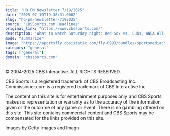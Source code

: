 ```yaml
---
title: "HQ PM Newsletter 7/19/2025"
date: "2025-07-19T19:38:31.000Z"
slug: "hq-pm-newsletter-7192025"
source: "CBSSports.com Headlines"
original_link: "https://www.cbssports.com/"
description: "What to watch Saturday night: Red Sox vs. Cubs, WNBA All-Star Game, UFC 318 + more best bets"
mode: "summarize"
image: "https://sportsfly.cbsistatic.com/fly-0993/bundles/sportsmediacss/images/fantasy/default-article-image-large.png"
category: "general"
tags: ["general"]
domain: "cbssports.com"
---
```

<div id="readability-page-1" class="page"><div>
                <p>© 2004-2025 CBS Interactive. ALL RIGHTS RESERVED.</p><p>
CBS Sports is a registered trademark of CBS Broadcasting Inc. Commissioner.com is a registered trademark of CBS Interactive Inc.</p><p>
The content on this site is for entertainment purposes only and CBS Sports makes no representation or warranty as to the accuracy of the information given or the outcome of any game or event. There is no gambling offered on this site. This site contains commercial content and CBS Sports may be compensated for the links provided on this site.</p><p>
Images by Getty Images and Imagn</p>
            </div></div>